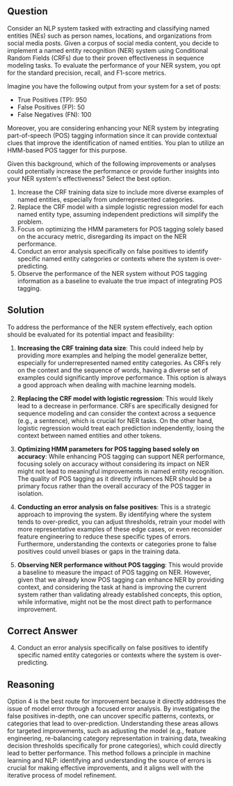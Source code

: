 ## Question

Consider an NLP system tasked with extracting and classifying named entities (NEs) such as person names, locations, and organizations from social media posts. Given a corpus of social media content, you decide to implement a named entity recognition (NER) system using Conditional Random Fields (CRFs) due to their proven effectiveness in sequence modeling tasks. To evaluate the performance of your NER system, you opt for the standard precision, recall, and F1-score metrics. 

Imagine you have the following output from your system for a set of posts:

- True Positives (TP): 950
- False Positives (FP): 50
- False Negatives (FN): 100

Moreover, you are considering enhancing your NER system by integrating part-of-speech (POS) tagging information since it can provide contextual clues that improve the identification of named entities. You plan to utilize an HMM-based POS tagger for this purpose.

Given this background, which of the following improvements or analyses could potentially increase the performance or provide further insights into your NER system's effectiveness? Select the best option.

1. Increase the CRF training data size to include more diverse examples of named entities, especially from underrepresented categories.
2. Replace the CRF model with a simple logistic regression model for each named entity type, assuming independent predictions will simplify the problem.
3. Focus on optimizing the HMM parameters for POS tagging solely based on the accuracy metric, disregarding its impact on the NER performance.
4. Conduct an error analysis specifically on false positives to identify specific named entity categories or contexts where the system is over-predicting.
5. Observe the performance of the NER system without POS tagging information as a baseline to evaluate the true impact of integrating POS tagging.

## Solution

To address the performance of the NER system effectively, each option should be evaluated for its potential impact and feasibility:

1. **Increasing the CRF training data size**: This could indeed help by providing more examples and helping the model generalize better, especially for underrepresented named entity categories. As CRFs rely on the context and the sequence of words, having a diverse set of examples could significantly improve performance. This option is always a good approach when dealing with machine learning models.

2. **Replacing the CRF model with logistic regression**: This would likely lead to a decrease in performance. CRFs are specifically designed for sequence modeling and can consider the context across a sequence (e.g., a sentence), which is crucial for NER tasks. On the other hand, logistic regression would treat each prediction independently, losing the context between named entities and other tokens.

3. **Optimizing HMM parameters for POS tagging based solely on accuracy**: While enhancing POS tagging can support NER performance, focusing solely on accuracy without considering its impact on NER might not lead to meaningful improvements in named entity recognition. The quality of POS tagging as it directly influences NER should be a primary focus rather than the overall accuracy of the POS tagger in isolation.

4. **Conducting an error analysis on false positives**: This is a strategic approach to improving the system. By identifying where the system tends to over-predict, you can adjust thresholds, retrain your model with more representative examples of these edge cases, or even reconsider feature engineering to reduce these specific types of errors. Furthermore, understanding the contexts or categories prone to false positives could unveil biases or gaps in the training data.

5. **Observing NER performance without POS tagging**: This would provide a baseline to measure the impact of POS tagging on NER. However, given that we already know POS tagging can enhance NER by providing context, and considering the task at hand is improving the current system rather than validating already established concepts, this option, while informative, might not be the most direct path to performance improvement.

## Correct Answer

4. Conduct an error analysis specifically on false positives to identify specific named entity categories or contexts where the system is over-predicting.

## Reasoning

Option 4 is the best route for improvement because it directly addresses the issue of model error through a focused error analysis. By investigating the false positives in-depth, one can uncover specific patterns, contexts, or categories that lead to over-prediction. Understanding these areas allows for targeted improvements, such as adjusting the model (e.g., feature engineering, re-balancing category representation in training data, tweaking decision thresholds specifically for prone categories), which could directly lead to better performance. This method follows a principle in machine learning and NLP: identifying and understanding the source of errors is crucial for making effective improvements, and it aligns well with the iterative process of model refinement.